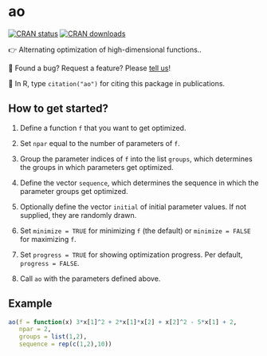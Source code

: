 # ao

[![CRAN status](https://www.r-pkg.org/badges/version-last-release/ao)](https://www.r-pkg.org/badges/version-last-release/ao)
[![CRAN downloads](https://cranlogs.r-pkg.org/badges/grand-total/ao)](https://cranlogs.r-pkg.org/badges/grand-total/ao)

👉 Alternating optimization of high-dimensional functions..

💬 Found a bug? Request a feature? Please [tell us](https://github.com/loelschlaeger/ao/issues)!

📝 In R, type `citation("ao")` for citing this package in publications.

## How to get started?

1. Define a function `f` that you want to get optimized.

2. Set `npar` equal to the number of parameters of `f`.

3. Group the parameter indices of `f` into the list `groups`, which determines the groups in which parameters get optimized.

4. Define the vector `sequence`, which determines the sequence in which the parameter groups get optimized.

5. Optionally define the vector `initial` of initial parameter values. If not supplied, they are randomly drawn.

6. Set `minimize = TRUE` for minimizing `f` (the default) or `minimize = FALSE` for maximizing `f`.

7. Set `progress = TRUE` for showing optimization progress. Per default, `progress = FALSE`. 

8. Call `ao` with the parameters defined above.

## Example
```r
ao(f = function(x) 3*x[1]^2 + 2*x[1]*x[2] + x[2]^2 - 5*x[1] + 2,
   npar = 2,
   groups = list(1,2),
   sequence = rep(c(1,2),10))
```

